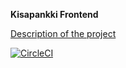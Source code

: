 ﻿**Kisapankki Frontend**

[Description of the project](documents/description.md)

[![CircleCI](https://circleci.com/gh/partio-scout/kisapankki-frontend.svg?style=svg)](https://circleci.com/gh/partio-scout/kisapankki-frontend)
